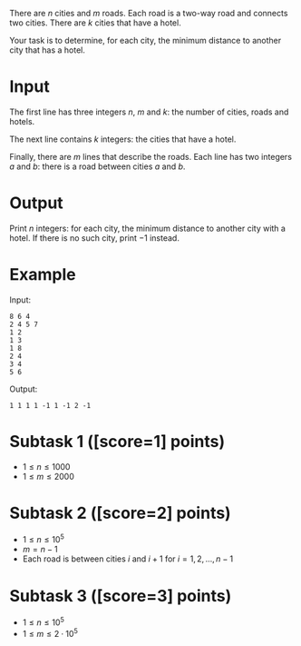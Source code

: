 There are $n$ cities and $m$ roads. Each road is a two-way road and connects two cities. There are $k$ cities that have a hotel.

Your task is to determine, for each city, the minimum distance to another city that has a hotel.

# Input

The first line has three integers $n$, $m$ and $k$: the number of cities, roads and hotels.

The next line contains $k$ integers: the cities that have a hotel.

Finally, there are $m$ lines that describe the roads. Each line has two integers $a$ and $b$: there is a road between cities $a$ and $b$.

# Output

Print $n$ integers: for each city, the minimum distance to another city with a hotel. If there is no such city, print $-1$ instead.

# Example

Input:

```
8 6 4
2 4 5 7
1 2
1 3
1 8
2 4
3 4
5 6
```

Output:

```
1 1 1 1 -1 1 -1 2 -1
```

# Subtask 1 ([score=1] points)

- $1 \le n \le 1000$
- $1 \le m \le 2000$

# Subtask 2 ([score=2] points)

- $1 \le n \le 10^5$
- $m=n-1$
- Each road is between cities $i$ and $i+1$ for $i=1,2,\dots,n-1$

# Subtask 3 ([score=3] points)

- $1 \le n \le 10^5$
- $1 \le m \le 2 \cdot 10^5$
